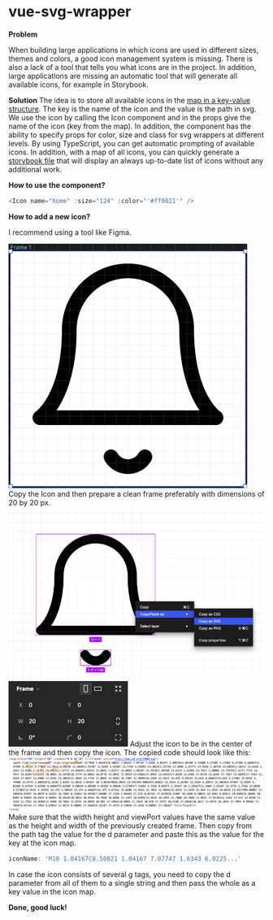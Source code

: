 # vue-svg-wrapper
**Problem**

When building large applications in which icons are used in different sizes, themes and colors, a good icon management system is missing. There is also a lack of a tool that tells you what icons are in the project. In addition, large applications are missing an automatic tool that will generate all available icons, for example in Storybook.

**Solution**
The idea is to store all available icons in the [map in a key-value structure](https://github.com/PawelNackiewicz/vue-svg-wrapper/blob/main/src/components/Icons.ts). The key is the name of the icon and the value is the path in svg. We use the icon by calling the Icon component and in the props give the name of the icon (key from the map). In addition, the component has the ability to specify props for color, size and class for svg wrappers at different levels.
By using TypeScript, you can get automatic prompting of available icons. In addition, with a map of all icons, you can quickly generate a [storybook file](https://github.com/PawelNackiewicz/vue-svg-wrapper/blob/main/src/components/Icons.stories.ts) that will display an always up-to-date list of icons without any additional work.

**How to use the component?**
```js
<Icon name="home" :size="124" :color="'#ff0021'" />
```

**How to add a new icon?**

I recommend using a tool like Figma. 

![Prepare the icon in SVG format](https://github.com/PawelNackiewicz/vue-svg-wrapper/blob/main/docs/1.png)
Copy the Icon and then prepare a clean frame preferably with dimensions of 20 by 20 px.
![enter image description here](https://github.com/PawelNackiewicz/vue-svg-wrapper/blob/main/docs/3.png)
![enter image description here](https://github.com/PawelNackiewicz/vue-svg-wrapper/blob/main/docs/2.png)
Adjust the icon to be in the center of the frame and then copy the icon.
The copied code should look like this:
![enter image description here](https://github.com/PawelNackiewicz/vue-svg-wrapper/blob/main/docs/4.png)
Make sure that the width height and viewPort values have the same value as the height and width of the previously created frame.
Then copy from the path tag the value for the d parameter and paste this as the value for the key at the icon map.
```js
iconName: 'M10 1.04167C8.50821 1.04167 7.07747 1.6343 6.0225...'
```
In case the icon consists of several g tags, you need to copy the d parameter from all of them to a single string and then pass the whole as a key value in the icon map. 

**Done, good luck!**
